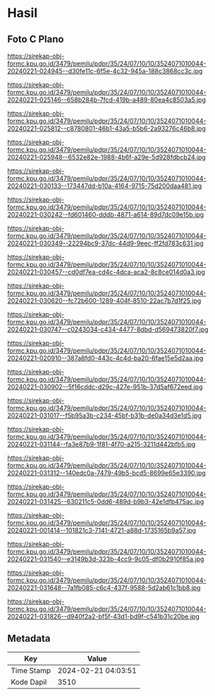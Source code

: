 # Hasil

## Foto C Plano

https://sirekap-obj-formc.kpu.go.id/3479/pemilu/pdpr/35/24/07/10/10/3524071010044-20240221-024945--d30fe11c-6f5e-4c32-945a-188c3868cc3c.jpg

https://sirekap-obj-formc.kpu.go.id/3479/pemilu/pdpr/35/24/07/10/10/3524071010044-20240221-025146--658b284b-7fcd-419b-a489-80ea4c8503a5.jpg

https://sirekap-obj-formc.kpu.go.id/3479/pemilu/pdpr/35/24/07/10/10/3524071010044-20240221-025812--c8780801-46b1-43a5-b5b6-2a93276c46b8.jpg

https://sirekap-obj-formc.kpu.go.id/3479/pemilu/pdpr/35/24/07/10/10/3524071010044-20240221-025948--6532e82e-1988-4b6f-a29e-5d928fdbcb24.jpg

https://sirekap-obj-formc.kpu.go.id/3479/pemilu/pdpr/35/24/07/10/10/3524071010044-20240221-030133--173447dd-b10a-4164-9715-75d200daa481.jpg

https://sirekap-obj-formc.kpu.go.id/3479/pemilu/pdpr/35/24/07/10/10/3524071010044-20240221-030242--fd601460-dddb-4871-a614-89d7dc09e15b.jpg

https://sirekap-obj-formc.kpu.go.id/3479/pemilu/pdpr/35/24/07/10/10/3524071010044-20240221-030349--22294bc9-37dc-44d9-9eec-ff2fd783c631.jpg

https://sirekap-obj-formc.kpu.go.id/3479/pemilu/pdpr/35/24/07/10/10/3524071010044-20240221-030457--cd0df7ea-cd4c-4dca-aca2-8c8ce014d0a3.jpg

https://sirekap-obj-formc.kpu.go.id/3479/pemilu/pdpr/35/24/07/10/10/3524071010044-20240221-030620--fc72b600-1289-404f-8510-22ac7b7d1f25.jpg

https://sirekap-obj-formc.kpu.go.id/3479/pemilu/pdpr/35/24/07/10/10/3524071010044-20240221-030747--c0243034-c434-4477-8dbd-d569473820f7.jpg

https://sirekap-obj-formc.kpu.go.id/3479/pemilu/pdpr/35/24/07/10/10/3524071010044-20240221-020910--387a8fd0-443c-4c4d-ba20-6fae15e5d2aa.jpg

https://sirekap-obj-formc.kpu.go.id/3479/pemilu/pdpr/35/24/07/10/10/3524071010044-20240221-030902--5f16cddc-d29c-427e-951b-37d5af672eed.jpg

https://sirekap-obj-formc.kpu.go.id/3479/pemilu/pdpr/35/24/07/10/10/3524071010044-20240221-031017--f5b95a3b-c234-45bf-b31b-de0a34d3e1d5.jpg

https://sirekap-obj-formc.kpu.go.id/3479/pemilu/pdpr/35/24/07/10/10/3524071010044-20240221-031144--fa3e87b9-1f81-4f70-a215-3211d442bfb5.jpg

https://sirekap-obj-formc.kpu.go.id/3479/pemilu/pdpr/35/24/07/10/10/3524071010044-20240221-031312--140edc0a-7479-49b5-bcd5-8699e65e3390.jpg

https://sirekap-obj-formc.kpu.go.id/3479/pemilu/pdpr/35/24/07/10/10/3524071010044-20240221-031425--630211c5-0dd6-489d-b9b3-42e1dfb475ac.jpg

https://sirekap-obj-formc.kpu.go.id/3479/pemilu/pdpr/35/24/07/10/10/3524071010044-20240221-001414--101821c3-7141-4721-a88d-1735165b9a57.jpg

https://sirekap-obj-formc.kpu.go.id/3479/pemilu/pdpr/35/24/07/10/10/3524071010044-20240221-031540--e3149b3d-323b-4cc9-9c05-df0b2910f85a.jpg

https://sirekap-obj-formc.kpu.go.id/3479/pemilu/pdpr/35/24/07/10/10/3524071010044-20240221-031648--7a1fb085-c6c4-437f-9588-5d2ab61c1bb8.jpg

https://sirekap-obj-formc.kpu.go.id/3479/pemilu/pdpr/35/24/07/10/10/3524071010044-20240221-031826--d940f2a2-bf5f-43d1-bd9f-c541b31c20be.jpg


## Metadata

| Key        | Value               |
| ---------- | ------------------- |
| Time Stamp | 2024-02-21 04:03:51 |
| Kode Dapil | 3510                |



